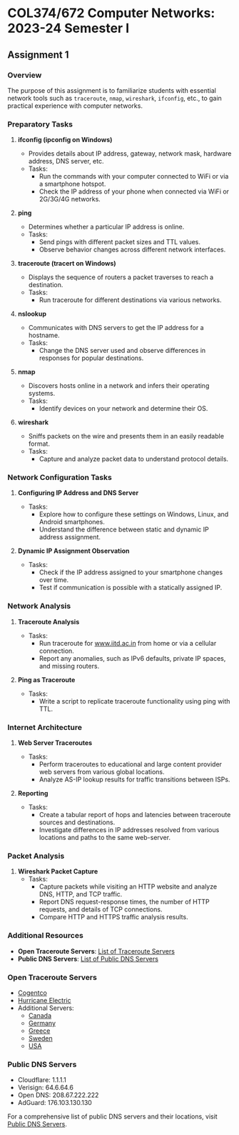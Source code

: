 # COL374/672 Computer Networks: 2023-24 Semester I

## Assignment 1

### Overview
The purpose of this assignment is to familiarize students with essential network tools such as `traceroute`, `nmap`, `wireshark`, `ifconfig`, etc., to gain practical experience with computer networks.

### Preparatory Tasks
1. **ifconfig (ipconfig on Windows)**
   - Provides details about IP address, gateway, network mask, hardware address, DNS server, etc.
   - Tasks:
     - Run the commands with your computer connected to WiFi or via a smartphone hotspot.
     - Check the IP address of your phone when connected via WiFi or 2G/3G/4G networks.

2. **ping**
   - Determines whether a particular IP address is online.
   - Tasks:
     - Send pings with different packet sizes and TTL values.
     - Observe behavior changes across different network interfaces.

3. **traceroute (tracert on Windows)**
   - Displays the sequence of routers a packet traverses to reach a destination.
   - Tasks:
     - Run traceroute for different destinations via various networks.

4. **nslookup**
   - Communicates with DNS servers to get the IP address for a hostname.
   - Tasks:
     - Change the DNS server used and observe differences in responses for popular destinations.

5. **nmap**
   - Discovers hosts online in a network and infers their operating systems.
   - Tasks:
     - Identify devices on your network and determine their OS.

6. **wireshark**
   - Sniffs packets on the wire and presents them in an easily readable format.
   - Tasks:
     - Capture and analyze packet data to understand protocol details.

### Network Configuration Tasks
1. **Configuring IP Address and DNS Server**
   - Tasks:
     - Explore how to configure these settings on Windows, Linux, and Android smartphones.
     - Understand the difference between static and dynamic IP address assignment.

2. **Dynamic IP Assignment Observation**
   - Tasks:
     - Check if the IP address assigned to your smartphone changes over time.
     - Test if communication is possible with a statically assigned IP.

### Network Analysis
1. **Traceroute Analysis**
   - Tasks:
     - Run traceroute for www.iitd.ac.in from home or via a cellular connection.
     - Report any anomalies, such as IPv6 defaults, private IP spaces, and missing routers.

2. **Ping as Traceroute**
   - Tasks:
     - Write a script to replicate traceroute functionality using ping with TTL.

### Internet Architecture
1. **Web Server Traceroutes**
   - Tasks:
     - Perform traceroutes to educational and large content provider web servers from various global locations.
     - Analyze AS-IP lookup results for traffic transitions between ISPs.

2. **Reporting**
   - Tasks:
     - Create a tabular report of hops and latencies between traceroute sources and destinations.
     - Investigate differences in IP addresses resolved from various locations and paths to the same web-server.

### Packet Analysis
1. **Wireshark Packet Capture**
   - Tasks:
     - Capture packets while visiting an HTTP website and analyze DNS, HTTP, and TCP traffic.
     - Report DNS request-response times, the number of HTTP requests, and details of TCP connections.
     - Compare HTTP and HTTPS traffic analysis results.

### Additional Resources
- **Open Traceroute Servers**: [List of Traceroute Servers](#open-traceroute-servers)
- **Public DNS Servers**: [List of Public DNS Servers](#public-dns-servers)

### Open Traceroute Servers
- [Cogentco](http://www.cogentco.com/en/network/looking-glass)
- [Hurricane Electric](http://www.lg.he.net/)
- Additional Servers:
  - [Canada](http://www.tera-byte.com/cgi-bin/nph-trace)
  - [Germany](http://www.han.de/cgi-bin/nph-trace.cgi)
  - [Greece](https://foss.aueb.gr/network_tools/index.php)
  - [Sweden](http://www.macomnet.net/ru/testlab/cgi-bin/nph-trace)
  - [USA](http://www.net.princeton.edu/traceroute.html)

### Public DNS Servers
- Cloudflare: 1.1.1.1
- Verisign: 64.6.64.6
- Open DNS: 208.67.222.222
- AdGuard: 176.103.130.130

For a comprehensive list of public DNS servers and their locations, visit [Public DNS Servers](https://public-dns.info/).
